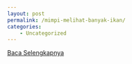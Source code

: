 ```yaml
---
layout: post
permalink: /mimpi-melihat-banyak-ikan/
categories:
    - Uncategorized
---
```


[Baca Selengkapnya](/07)